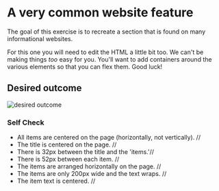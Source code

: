# A very common website feature

The goal of this exercise is to recreate a section that is found on many informational websites.

For this one you will need to edit the HTML a little bit too. We can't be making things _too_ easy for you. You'll want to add containers around the various elements so that you can flex them. Good luck!

## Desired outcome

![desired outcome](./desired-outcome.png)

### Self Check

- All items are centered on the page (horizontally, not vertically). //
- The title is centered on the page. //
- There is 32px between the title and the 'items.'//
- There is 52px between each item. //
- The items are arranged horizontally on the page. //
- The items are only 200px wide and the text wraps. //
- The item text is centered. //
